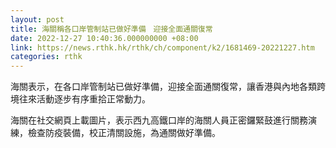 ```yaml
---
layout: post
title: 海關稱各口岸管制站已做好準備　迎接全面通關復常
date: 2022-12-27 10:40:36.000000000 +08:00
link: https://news.rthk.hk/rthk/ch/component/k2/1681469-20221227.htm
categories: rthk
---
```


海關表示，在各口岸管制站已做好準備，迎接全面通關復常，讓香港與內地各類跨境往來活動逐步有序重拾正常動力。

海關在社交網頁上載圖片，表示西九高鐵口岸的海關人員正密鑼緊鼓進行關務演練，檢查防疫裝備，校正清關設施，為通關做好準備。
